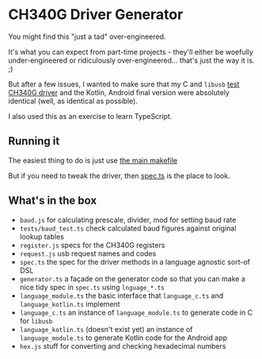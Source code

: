 # CH340G Driver Generator

You might find this "just a tad" over-engineered.

It's what you can expect from part-time projects - they'll either be woefully under-engineered
or ridiculously over-engineered... that's just the way it is. ;)

But after a few issues, I wanted to make sure that my C and `libusb`
[test CH340G driver](https://github.com/andy-preston/gpo-746-android/tree/android_ch340g_driver/ch340g/libusb_test)
and the Kotlin, Android final version were absolutely identical (well, as identical as possible).

I also used this as an exercise to learn TypeScript.

## Running it

The easiest thing to do is just use
[the main makefile](https://github.com/andy-preston/gpo-746-android/blob/android_ch340g_driver/Makefile)

But if you need to tweak the driver, then
[spec.ts](https://github.com/andy-preston/gpo-746-android/blob/android_ch340g_driver/ch340g/driver-spec/spec.ts)
is the place to look.

## What's in the box

* `baud.js` for calculating prescale, divider, mod for setting baud rate
* `tests/baud_test.ts` check calculated baud figures against original lookup tables
* `register.js` specs for the CH340G registers
* `request.js` usb request names and codes
* `spec.ts` the spec for the driver methods in a language agnostic sort-of DSL
* `generator.ts` a façade on the generator code so that you can make
a nice tidy spec in `spec.ts` using `lnguage_*.ts`
* `language_module.ts` the basic interface that `language_c.ts`
and `language_kotlin.ts` implement
* `language_c.ts` an instance of `language_module.ts` to
generate code in C for `libusb`
* `language_kotlin.ts` (doesn't exist yet) an instance of `language_module.ts`
to generate Kotlin code for the Android app
* `hex.js` stuff for converting and checking hexadecimal numbers
